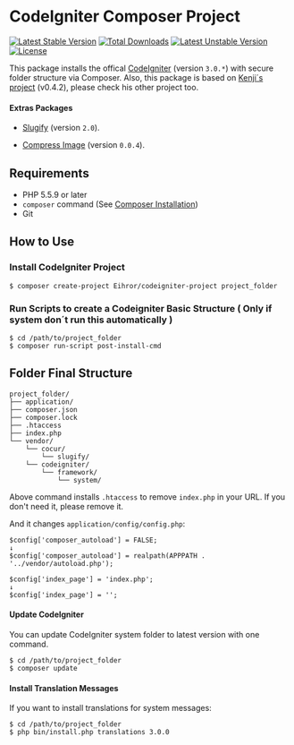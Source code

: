 # CodeIgniter Composer Project

[![Latest Stable Version](https://poser.pugx.org/eihror/codeigniter-project/v/stable)](https://packagist.org/packages/eihror/codeigniter-project) [![Total Downloads](https://poser.pugx.org/eihror/codeigniter-project/downloads)](https://packagist.org/packages/eihror/codeigniter-project) [![Latest Unstable Version](https://poser.pugx.org/eihror/codeigniter-project/v/unstable)](https://packagist.org/packages/eihror/codeigniter-project) [![License](https://poser.pugx.org/eihror/codeigniter-project/license)](https://packagist.org/packages/eihror/codeigniter-project)

This package installs the offical [CodeIgniter](https://github.com/bcit-ci/CodeIgniter) (version `3.0.*`) with secure folder structure via Composer.
Also, this package is based on [Kenji´s project](https://github.com/kenjis/codeigniter-composer-installer) (v0.4.2), please check his other project too. <Enter>

#### Extras Packages
* [Slugify](https://packagist.org/packages/cocur/slugify) (version `2.0`).

* [Compress Image](https://packagist.org/packages/eihror/compress-image) (version `0.0.4`).

## Requirements

* PHP 5.5.9 or later
* `composer` command (See [Composer Installation](https://getcomposer.org/doc/00-intro.md#installation-linux-unix-osx))
* Git

## How to Use

### Install CodeIgniter Project

```
$ composer create-project Eihror/codeigniter-project project_folder
```

### Run Scripts to create a Codeigniter Basic Structure ( Only if system don´t run this automatically )

```
$ cd /path/to/project_folder
$ composer run-script post-install-cmd
```


## Folder Final Structure

```
project_folder/
├── application/
├── composer.json
├── composer.lock
├── .htaccess
├── index.php
└── vendor/
    └── cocur/
        └── slugify/
    └── codeigniter/
        └── framework/
            └── system/
```


Above command installs `.htaccess` to remove `index.php` in your URL. If you don't need it, please remove it.

And it changes `application/config/config.php`:

~~~
$config['composer_autoload'] = FALSE;
↓
$config['composer_autoload'] = realpath(APPPATH . '../vendor/autoload.php');
~~~

~~~
$config['index_page'] = 'index.php';
↓
$config['index_page'] = '';
~~~


#### Update CodeIgniter
You can update CodeIgniter system folder to latest version with one command.

```
$ cd /path/to/project_folder
$ composer update
```

#### Install Translation Messages

If you want to install translations for system messages:

```
$ cd /path/to/project_folder
$ php bin/install.php translations 3.0.0
```
